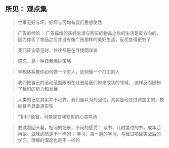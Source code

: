 ## 所见： 观点集

> 世事无好与坏，好坏与否均有我们思想使然

> 广告的悖论： 广告描绘的美好生活与购买的物品之后的生活是反方向的，因为你买了物品之后并没有像广告那样的美好生活，反而变得更穷了

> 我们征询意见时，往往都是在寻找同谋者

> 遗忘，是一种自我保护策略

> 学校体系教你如何做一个穷人，如何做一个打工的人

> 我们把自己的活动范围限制在过去给我们带来成功的领域， 这样反而限制了我们的能力和发展

> 人类的记忆其实并不可靠，我们自以为的回忆，其实是经过过滤加工的，模糊且不具备真实性

> “复利”致富，可能是自我安慰的心灵鸡汤

> 要试着回头看，相同的场景，不同的感受： 读书，儿时度过的书，成年后再读，滋味必然是不一样的； 学习，第一遍的学习，与经过项目实战后的学习，理解的深度也是不一样的

> 

> 

> 


